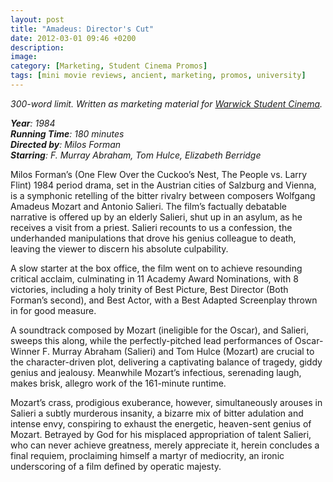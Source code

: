 ```yaml
---
layout: post
title: "Amadeus: Director's Cut"
date: 2012-03-01 09:46 +0200
description: 
image: 
category: [Marketing, Student Cinema Promos]
tags: [mini movie reviews, ancient, marketing, promos, university]
---
```

*300-word limit. Written as marketing material for <a href="https://warwick.film/filminfo?id=2852">Warwick Student Cinema</a>.*

***Year**: 1984  
**Running Time**: 180 minutes   
**Directed by**: Milos Forman  
**Starring**: F. Murray Abraham, Tom Hulce, Elizabeth Berridge*   

Milos Forman’s (One Flew Over the Cuckoo’s Nest, The People vs. Larry Flint) 1984 period drama, set in the Austrian cities of Salzburg and Vienna, is a symphonic retelling of the bitter rivalry between composers Wolfgang Amadeus Mozart and Antonio Salieri. The film’s factually debatable narrative is offered up by an elderly Salieri, shut up in an asylum, as he receives a visit from a priest. Salieri recounts to us a confession, the underhanded manipulations that drove his genius colleague to death, leaving the viewer to discern his absolute culpability.

A slow starter at the box office, the film went on to achieve resounding critical acclaim, culminating in 11 Academy Award Nominations, with 8 victories, including a holy trinity of Best Picture, Best Director (Both Forman’s second), and Best Actor, with a Best Adapted Screenplay thrown in for good measure.

A soundtrack composed by Mozart (ineligible for the Oscar), and Salieri, sweeps this along, while the perfectly-pitched lead performances of Oscar-Winner F. Murray Abraham (Salieri) and Tom Hulce (Mozart) are crucial to the character-driven plot, delivering a captivating balance of tragedy, giddy genius and jealousy. Meanwhile Mozart’s infectious, serenading laugh, makes brisk, allegro work of the 161-minute runtime.

Mozart’s crass, prodigious exuberance, however, simultaneously arouses in Salieri a subtly murderous insanity, a bizarre mix of bitter adulation and intense envy, conspiring to exhaust the energetic, heaven-sent genius of Mozart. Betrayed by God for his misplaced appropriation of talent Salieri, who can never achieve greatness, merely appreciate it, herein concludes a final requiem, proclaiming himself a martyr of mediocrity, an ironic underscoring of a film defined by operatic majesty.
